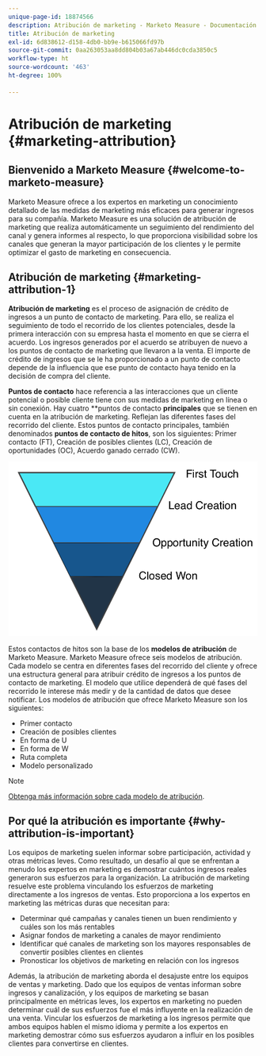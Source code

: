```yaml
---
unique-page-id: 18874566
description: Atribución de marketing - Marketo Measure - Documentación del producto
title: Atribución de marketing
exl-id: 6d838612-d158-4db0-bb9e-b615066fd97b
source-git-commit: 0aa263053aa8dd804b03a67ab446dc0cda3850c5
workflow-type: ht
source-wordcount: '463'
ht-degree: 100%

---
```


# Atribución de marketing {#marketing-attribution}

## Bienvenido a Marketo Measure {#welcome-to-marketo-measure}

Marketo Measure ofrece a los expertos en marketing un conocimiento detallado de las medidas de marketing más eficaces para generar ingresos para su compañía. Marketo Measure es una solución de atribución de marketing que realiza automáticamente un seguimiento del rendimiento del canal y genera informes al respecto, lo que proporciona visibilidad sobre los canales que generan la mayor participación de los clientes y le permite optimizar el gasto de marketing en consecuencia.

## Atribución de marketing {#marketing-attribution-1}

**Atribución de marketing** es el proceso de asignación de crédito de ingresos a un punto de contacto de marketing. Para ello, se realiza el seguimiento de todo el recorrido de los clientes potenciales, desde la primera interacción con su empresa hasta el momento en que se cierra el acuerdo. Los ingresos generados por el acuerdo se atribuyen de nuevo a los puntos de contacto de marketing que llevaron a la venta. El importe de crédito de ingresos que se le ha proporcionado a un punto de contacto depende de la influencia que ese punto de contacto haya tenido en la decisión de compra del cliente.

**Puntos de contacto** hace referencia a las interacciones que un cliente potencial o posible cliente tiene con sus medidas de marketing en línea o sin conexión. Hay cuatro **puntos de contacto **principales** que se tienen en cuenta en la atribución de marketing. Reflejan las diferentes fases del recorrido del cliente. Estos puntos de contacto principales, también denominados **puntos de contacto de hitos**, son los siguientes: Primer contacto (FT), Creación de posibles clientes (LC), Creación de oportunidades (OC), Acuerdo ganado cerrado (CW).

![](assets/1.png)

Estos contactos de hitos son la base de los **modelos de atribución** de Marketo Measure. Marketo Measure ofrece seis modelos de atribución. Cada modelo se centra en diferentes fases del recorrido del cliente y ofrece una estructura general para atribuir crédito de ingresos a los puntos de contacto de marketing. El modelo que utilice dependerá de qué fases del recorrido le interese más medir y de la cantidad de datos que desee notificar. Los modelos de atribución que ofrece Marketo Measure son los siguientes:

* Primer contacto
* Creación de posibles clientes
* En forma de U
* En forma de W
* Ruta completa
* Modelo personalizado

>[!NOTE]
>
>[Obtenga más información sobre cada modelo de atribución](/help/introduction-to-marketo-measure/overview-resources/marketo-measure-attribution-models.md).

## Por qué la atribución es importante {#why-attribution-is-important}

Los equipos de marketing suelen informar sobre participación, actividad y otras métricas leves. Como resultado, un desafío al que se enfrentan a menudo los expertos en marketing es demostrar cuántos ingresos reales generaron sus esfuerzos para la organización. La atribución de marketing resuelve este problema vinculando los esfuerzos de marketing directamente a los ingresos de ventas. Esto proporciona a los expertos en marketing las métricas duras que necesitan para:

* Determinar qué campañas y canales tienen un buen rendimiento y cuáles son los más rentables
* Asignar fondos de marketing a canales de mayor rendimiento
* Identificar qué canales de marketing son los mayores responsables de convertir posibles clientes en clientes
* Pronosticar los objetivos de marketing en relación con los ingresos

Además, la atribución de marketing aborda el desajuste entre los equipos de ventas y marketing. Dado que los equipos de ventas informan sobre ingresos y canalización, y los equipos de marketing se basan principalmente en métricas leves, los expertos en marketing no pueden determinar cuál de sus esfuerzos fue el más influyente en la realización de una venta. Vincular los esfuerzos de marketing a los ingresos permite que ambos equipos hablen el mismo idioma y permite a los expertos en marketing demostrar cómo sus esfuerzos ayudaron a influir en los posibles clientes para convertirse en clientes.
